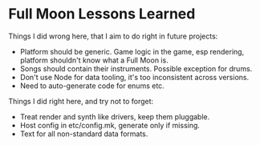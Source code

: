 # Full Moon Lessons Learned

Things I did wrong here, that I aim to do right in future projects:

- Platform should be generic. Game logic in the game, esp rendering, platform shouldn't know what a Full Moon is.
- Songs should contain their instruments. Possible exception for drums.
- Don't use Node for data tooling, it's too inconsistent across versions.
- Need to auto-generate code for enums etc.

Things I did right here, and try not to forget:

- Treat render and synth like drivers, keep them pluggable.
- Host config in etc/config.mk, generate only if missing.
- Text for all non-standard data formats.
